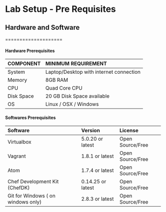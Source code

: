 # Lab Setup - Pre Requisites
## Hardware and Software 
====================

#### Hardware  Prerequisites

| COMPONENT    | MINIMUM REQUIREMENT     |
| :------------- | :------------- |
| System      | Laptop/Desktop with internet connection       |
| Memory |  8GB RAM |
|  CPU    |  Quad Core CPU |
| Disk Space | 20 GB Disk Space available |
| OS |  Linux / OSX / Windows |

####  Softwares Prerequisites

| Software  | Version     | License     |
| :------------- | :------------- | :------------- |
| Virtualbox       | 5.0.20 or latest      | Open Source/Free |
| Vagrant | 1.8.1 or latest | Open Source/Free |
| Atom | 1.7.4 or latest  | Open Source/Free |
| Chef Development Kit (ChefDK) | 0.14.25 or latest | Open Source/Free |
| Git for Windows ( on windows only) | 2.8.3 or latest | Open Source/Free |
